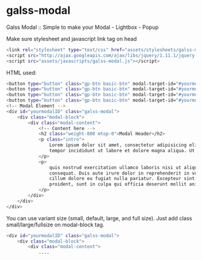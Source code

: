 galss-modal
===========

Galss Modal :: Simple to make your Modal - Lightbox - Popup


Make sure stylesheet and javascript link tag on head
```sh
<link rel="stylesheet" type="text/css" href="assets/stylesheets/galss-modal.css">
<script src="http://ajax.googleapis.com/ajax/libs/jquery/1.11.1/jquery.min.js"></script>
<script src="assets/javascripts/galss-modal.js"></script>
```

HTML used:
```sh
<button type="button" class="gp-btn basic-btn" modal-target-id="#yourmodalID">View Modal Small</button>
<button type="button" class="gp-btn basic-btn" modal-target-id="#yourmodalID2">View Modal Default</button>
<button type="button" class="gp-btn basic-btn" modal-target-id="#yourmodalID3">View Modal Large</button>
<button type="button" class="gp-btn basic-btn" modal-target-id="#yourmodalID4">View Modal Fullsize</button>
<!-- Modal Element -->
<div id="yourmodalID" class="galss-modal">
	<div class="modal-block">
		<div class="modal-content">
			<!-- Content here -->
			<h2 class="weight-800 mtop-0">Modal Header</h2>
			<p class="intro">
				Lorem ipsum dolor sit amet, consectetur adipisicing elit, sed do eiusmod
				tempor incididunt ut labore et dolore magna aliqua. Ut enim ad minim veniam,
			</p>
			<p>
				quis nostrud exercitation ullamco laboris nisi ut aliquip ex ea commodo
				consequat. Duis aute irure dolor in reprehenderit in voluptate velit esse
				cillum dolore eu fugiat nulla pariatur. Excepteur sint occaecat cupidatat non
				proident, sunt in culpa qui officia deserunt mollit anim id est laborum.
			</p>
		</div>
	</div>
</div>
```

You can use variant size (small, default, large, and full size). Just add class small/large/fullsize on modal-block tag.
```sh
<div id="yourmodalID" class="galss-modal">
	<div class="modal-block">
		<div class="modal-content">
			....
```